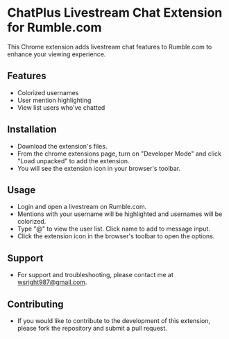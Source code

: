 # ChatPlus Livestream Chat Extension for Rumble.com

This Chrome extension adds livestream chat features to Rumble.com to enhance your viewing experience.

## Features
- Colorized usernames 
- User mention highlighting
- View list users who've chatted

## Installation
- Download the extension's files. 
- From the chrome extensions page, turn on "Developer Mode" and click "Load unpacked" to add the extension.
- You will see the extension icon in your browser's toolbar. 

## Usage
- Login and open a livestream on Rumble.com.
- Mentions with your username will be highlighted and usernames will be colorized.
- Type "@" to view the user list. Click name to add to message input.
- Click the extension icon in the browser's toolbar to open the options.

## Support
- For support and troubleshooting, please contact me at wsright987@gmail.com.

## Contributing
- If you would like to contribute to the development of this extension, please fork the repository and submit a pull request.